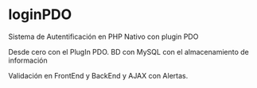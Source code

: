 # loginPDO
Sistema de Autentificación en PHP Nativo con plugin PDO

Desde cero con el PlugIn PDO.
BD con MySQL con el almacenamiento de información

Validación en FrontEnd y BackEnd y AJAX con Alertas.

